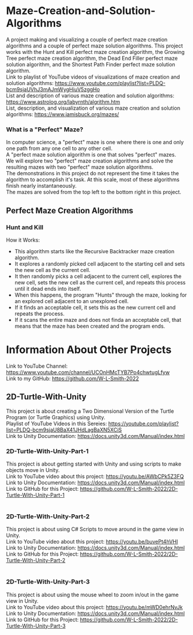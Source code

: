 # Maze-Creation-and-Solution-Algorithms
A project making and visualizing a couple of perfect maze creation algorithms and a couple of perfect maze solution algorithms. 
This project works with the Hunt and Kill perfect maze creation algorithm, the Growing Tree perfect maze creation algorithm, the Dead End Filler perfect maze solution algorithm, and the Shortest Path Finder perfect maze solution algorithm. <br />
Link to playlist of YouTube videos of visualizations of maze creation and solution algorithms: https://www.youtube.com/playlist?list=PLDQ-bcm9sjaUVhJ3mAJmWygHiuV5zggHo <br />
List and description of various maze creation and solution algorithms: https://www.astrolog.org/labyrnth/algrithm.htm <br />
List, description, and visualization of various maze creation and solution algorithms: https://www.jamisbuck.org/mazes/ <br/>
### What is a "Perfect" Maze?
In computer science, a "perfect" maze is one where there is one and only one path from any one cell to any other cell. <br />
A "perfect maze solution algorithm is one that solves "perfect" mazes. <br />
We will explore two "perfect" maze creation algorithms and solve the resulting mazes with two "perfect" maze solution algorithms. <br />
The demonstrations in this project do not represent the time it takes the algorithm to accomplish it's task. At this scale, most of these algorithms finish nearly instantaneously. <br />
The mazes are solved from the top left to the bottom right in this project. <br />
## Perfect Maze Creation Algorithms <br />
### Hunt and Kill
How it Works:
* This algorithm starts like the Recursive Backtracker maze creation algorithm.
* It explores a randomly picked cell adjacent to the starting cell and sets the new cell as the current cell. 
* It then randomly picks a cell adjacent to the current cell, explores the new cell, sets the new cell as the current cell, and repeats this process until it dead ends into itself.
* When this happens, the program "Hunts" through the maze, looking for an explored cell adjacent to an unexplored cell.
* If it finds an acceptable cell, it sets this as the new current cell and repeats the process.
* If it scans the entire maze and does not finda an acceptable cell, that means that the maze has been created and the program ends.

# Information About Other Projects <br />
Link to YouTube Channel: https://www.youtube.com/channel/UCOnHMcTYB7Po4chwtugLfyw <br />
Link to my GitHub: https://github.com/W-L-Smith-2022
## 2D-Turtle-With-Unity <br />
This project is about creating a Two Dimensional Version of the Turtle Program (or Turtle Graphics) using Unity. <br />
Playlist of YouTube Videos in this Sereies: https://youtube.com/playlist?list=PLDQ-bcm9sjaU8BaX41JHdLagBaXN5XCiS <br />
Link to Unity Documentation: https://docs.unity3d.com/Manual/index.html <br />
### 2D-Turtle-With-Unity-Part-1
This project is about getting started with Unity and using scripts to make objects move in Unity. <br />
Link to YouTube video about this project: https://youtu.be/AWbCPk5Z3FQ <br />
Link to Unity Documentation: https://docs.unity3d.com/Manual/index.html <br />
Link to GitHub for this Project: https://github.com/W-L-Smith-2022/2D-Turtle-With-Unity-Part-1 <br />
<br />
### 2D-Turtle-With-Unity-Part-2
This project is about using C# Scripts to move around in the game view in Unity. <br />
Link to YouTube video about this project: https://youtu.be/buvePt4hVHI <br />
Link to Unity Documentation: https://docs.unity3d.com/Manual/index.html <br />
Link to GitHub for this Project: https://github.com/W-L-Smith-2022/2D-Turtle-With-Unity-Part-2 <br />
<br />
### 2D-Turtle-With-Unity-Part-3
This project is about using the mouse wheel to zoom in/out in the game view in Unity. <br />
Link to YouTube video about this project: https://youtu.be/mWD0ehrNvJk <br />
Link to Unity Documentation: https://docs.unity3d.com/Manual/index.html <br />
Link to GitHub for this Project: https://github.com/W-L-Smith-2022/2D-Turtle-With-Unity-Part-3 <br />
<br />
